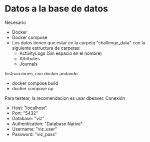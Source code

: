 # Datos a la base de datos

Necesario

* Docker
* Docker compose
* Los datos tienen que estar en la carpeta "challenge_data" con la siguiente estructura de carpetas:
  * ActivityLogs (Sin espacio en el nombre)
  * Attributes
  * Journals

Instrucciones, con docker andando

* docker compose build
* docker compose up

Para testear, la recomendacion es usar dbeaver. Conexión

* Host: "localhost"
* Port: "5432"
* Database: "viz"
* Authentication: "Database Native"
* Username: "viz_user"
* Password: "viz_pass"